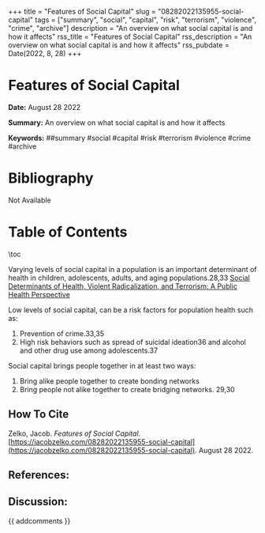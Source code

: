 +++
title = "Features of Social Capital"
slug = "08282022135955-social-capital"
tags = ["summary", "social", "capital", "risk", "terrorism", "violence", "crime", "archive"]
description = "An overview on what social capital is and how it affects"
rss_title = "Features of Social Capital"
rss_description = "An overview on what social capital is and how it affects"
rss_pubdate = Date(2022, 8, 28)
+++



Features of Social Capital
=========

**Date:** August 28 2022

**Summary:** An overview on what social capital is and how it affects

**Keywords:** ##summary #social #capital #risk #terrorism #violence #crime #archive

Bibliography
==========

Not Available

Table of Contents
=========

\toc

Varying levels of social capital in a population is an important determinant of health in children, adolescents, adults, and aging populations.28,33 [Social Determinants of Health, Violent Radicalization, and Terrorism: A Public Health Perspective](https://jacobzelko.com/08192022115354-health-terrorism-factors)

Low levels of social capital, can be a risk factors for population health such as:

1. Prevention of crime.33,35
2. High risk behaviors such as spread of suicidal ideation36 and alcohol and other drug use among adolescents.37

Social capital brings people together in at least two ways:

1. Bring alike people together to create bonding networks
2. Bring people not alike together to create bridging networks. 29,30
## How To Cite

 Zelko, Jacob. _Features of Social Capital_. [https://jacobzelko.com/08282022135955-social-capital](https://jacobzelko.com/08282022135955-social-capital). August 28 2022.
## References:
## Discussion: 

{{ addcomments }}
